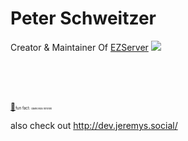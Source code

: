 # Peter Schweitzer

Creator & Maintainer Of [EZServer](http://ezserver.jeremys.social/)
<a href="http://ezservernpm.jeremys.social/"><img src="https://raw.githubusercontent.com/npm/logos/master/npm%20square/n.svg"></img></a>

<br>
<br>
<br>

<a href="https://raw.githubusercontent.com/peter-schweitzer/peter-schweitzer/master/diamonds.gif" style="font-size: 12px;">💎</a><span style="font-size: 6px;">fun fact: </span><span style="font-size: 4px;">diamonds hihihihi</span>

also check out http://dev.jeremys.social/
